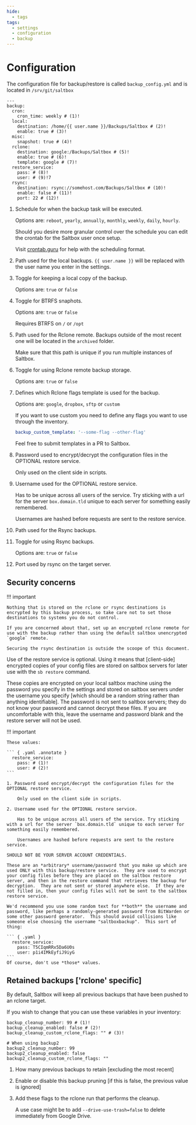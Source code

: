 ```yaml
---
hide:
  - tags
tags:
  - settings
  - configuration
  - backup
---
```


# Configuration

The configuration file for backup/restore is called `backup_config.yml` and is located in `/srv/git/saltbox`

``` { .yaml .annotate }
---
backup:
  cron:
    cron_time: weekly # (1)!
  local:
    destination: /home/{{ user.name }}/Backups/Saltbox # (2)!
    enable: true # (3)!
  misc:
    snapshot: true # (4)!
  rclone:
    destination: google:/Backups/Saltbox # (5)!
    enable: true # (6)!
    template: google # (7)!
  restore_service:
    pass: # (8)!
    user: # (9)!7
  rsync:
    destination: rsync://somehost.com/Backups/Saltbox # (10)!
    enable: false # (11)!
    port: 22 # (12)!

```

1. Schedule for when the backup task will be executed.

    Options are: `reboot`, `yearly`, `annually`, `monthly`, `weekly`, `daily`, `hourly`.

    Should you desire more granular control over the schedule you can edit the crontab for the Saltbox user once setup.

    Visit [crontab.guru](https://crontab.guru/) for help with the scheduling format.

3. Path used for the local backups. `{{ user.name }}` will be replaced with the user name you enter in the settings.

4. Toggle for keeping a local copy of the backup.

    Options are: `true` or `false`

5. Toggle for BTRFS snaphots.

    Options are: `true` or `false`

    Requires BTRFS on `/` or `/opt`

6. Path used for the Rclone remote. Backups outside of the most recent one will be located in the `archived` folder.

    Make sure that this path is unique if you run multiple instances of Saltbox.

7. Toggle for using Rclone remote backup storage.

    Options are: `true` or `false`

8. Defines which Rclone flags template is used for the backup.

    Options are: `google`, `dropbox`, `sftp` or `custom`

    If you want to use custom you need to define any flags you want to use through the inventory.

    ```yaml
    backup_custom_template: '--some-flag --other-flag'
    ```

    Feel free to submit templates in a PR to Saltbox.

9. Password used to encrypt/decrypt the configuration files in the OPTIONAL restore service.

    Only used on the client side in scripts.

10. Username used for the OPTIONAL restore service.

    Has to be unique across all users of the service. Try sticking with a url for the server `box.domain.tld` unique to each server for something easily remembered.

    Usernames are hashed before requests are sent to the restore service.

11. Path used for the Rsync backups.

12. Toggle for using Rsync backups.

    Options are: `true` or `false`

13. Port used by rsync on the target server.

## Security concerns

!!! important

    Nothing that is stored on the rclone or rsync destinations is encrypted by this backup process, so take care not to set those destinations to systems you do not control.

    If you are concerned about that, set up an encrypted rclone remote for use with the backup rather than using the default saltbox unencrypted `google` remote.

    Securing the rsync destination is outside the scoope of this document.

Use of the restore service is optional.  Using it means that [client-side] encrypted copies of your config files are stored on saltbox servers for later use with the `sb restore` command.  

These copies are encrypted on your local saltbox machine using the password you specify in the settings and stored on saltbox servers under the username you specify [which should be a random string rather than anything identifiable].  The password is not sent to saltbox servers; they do not know your password and cannot decrypt these files.  If you are uncomfortable with this, leave the username and password blank and the restore server will not be used.

!!! important

    These values:
    
    ``` { .yaml .annotate }
      restore_service:
        pass: # (1)!
        user: # (2)!
    ```
    
    1. Password used encrypt/decrypt the configuration files for the OPTIONAL restore service. 
    
        Only used on the client side in scripts.
    
    2. Username used for the OPTIONAL restore service.
    
        Has to be unique across all users of the service. Try sticking with a url for the server `box.domain.tld` unique to each server for something easily remembered.
    
        Usernames are hashed before requests are sent to the restore service.
    
    SHOULD NOT BE YOUR SERVER ACCOUNT CREDENTIALS.
    
    These are an *arbitrary* username/password that you make up which are used ONLY with this backup/restore service.  They are used to encrypt your config files before they are placed on the saltbox restore server, and then in the restore command that retrieves the backup for decryption.  They are not sent or stored anywhere else.  If they are not filled in, then your config files will not be sent to the saltbox restore service.
    
    We'd recommend you use some random text for **both** the username and password, like perhaps a randomly-generated password from BitWarden or some other password generator.  This should avoid collisions like someone else choosing the username "saltboxbackup".  This sort of thing:

    ``` { .yaml }
      restore_service:
        pass: T5CIqmRRx5Da6U0s
        user: p1i4IMkEyfiJ9iyG
    ```
    Of course, don't use *those* values.

## Retained backups ['rclone' specific]

By default, Saltbox will keep all previous backups that have been pushed to an rclone target.

If you wish to change that you can use these variables in your inventory:

``` { .yaml .annotate }
backup_cleanup_number: 99 # (1)!
backup_cleanup_enabled: false # (2)!
backup_cleanup_custom_rclone_flags: "" # (3)!

# When using backup2
backup2_cleanup_number: 99
backup2_cleanup_enabled: false
backup2_cleanup_custom_rclone_flags: ""
```

1. How many previous backups to retain [excluding the most recent]

2. Enable or disable this backup pruning [if this is false, the previous value is ignored]

3. Add these flags to the rclone run that performs the cleanup.

    A use case might be to add `--drive-use-trash=false` to delete immediately from Google Drive.
